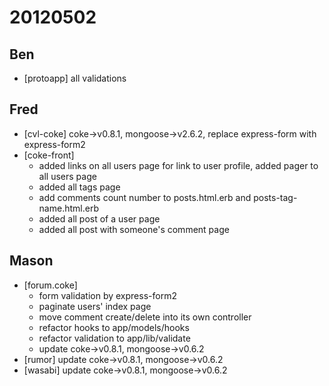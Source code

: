 # 20120502

## Ben
- [protoapp] all validations



## Fred
- [cvl-coke] coke->v0.8.1, mongoose->v2.6.2, replace express-form with express-form2
- [coke-front]
    - added links on all users page for link to user profile, added pager to all users page
    - added all tags page
    - add comments count number to posts.html.erb and posts-tag-name.html.erb
    - added all post of a user page
    - added all post with someone's comment page



## Mason
- [forum.coke]
    - form validation by express-form2
    - paginate users' index page
    - move comment create/delete into its own controller
    - refactor hooks to app/models/hooks
    - refactor validation to app/lib/validate
    - update coke->v0.8.1, mongoose->v0.6.2
- [rumor] update coke->v0.8.1, mongoose->v0.6.2
- [wasabi] update coke->v0.8.1, mongoose->v0.6.2